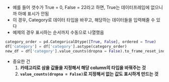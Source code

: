 - 예를 들어 갯수가 True = 0, False = 22라고 하면, True는 데이터프레임에 없으니까 아예 표시가 안됨
- 이 경우, Category로 데이터 타입을 바꾸고, 해당하는 데이터들을 입력해줄 수 있다
- 예제의 경우 표시하는 순서까지 수동으로 나열했음
```python
category_order = pd.CategoricalDtype([True, False], ordered = True)
df['category'] = df['category'].astype(category_order)
new_df = df['category'].value_counts(dropna = False).to_frame_reset_index()
```
- 중요한 건
	1. **카테고리로 삼을 값들을 지정해서 해당 column의 타입을 바꿔주는 것**
	2. **`value_counts(dropna = False)`로 지정해서 없는 값도 표시하게 만드는 것**